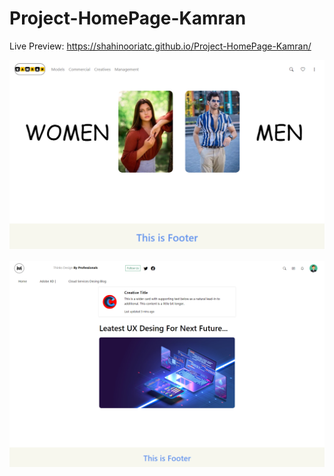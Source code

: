# Project-HomePage-Kamran
Live Preview: https://shahinooriatc.github.io/Project-HomePage-Kamran/

![alt text](https://github.com/shahinooriatc/Project-HomePage-Kamran/blob/db459ecb069292f825b668e733aa17ed3611e3d7/images/homepage.PNG)

![alt text](https://github.com/shahinooriatc/Project-HomePage-Kamran/blob/4504ad1dd670aba61d299d993e7446dbe98e0bc1/images/Index-design1-html.png)

